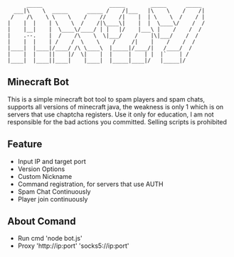 
```                                                              
      _____                     _____        _____      _____ 
  ___|\    \  _____      _____ /    /|___   |\    \    /    /|
 /    /\    \ \    \    /    //    /|    |  | \    \  /    / |
|    |  |    | \    \  /    /|\____\|    |  |  \____\/    /  /
|    |__|    |  \____\/____/ | |   |/    |___\ |    /    /  / 
|    .--.    |  /    /\    \  \|___/    /    |\|___/    /  /  
|    |  |    | /    /  \    \    /     /|    |    /    /  /   
|____|  |____|/____/ /\ \____\  |_____|/____/|   /____/  /    
|    |  |    ||    |/  \|    |  |     |    | |  |`    | /     
|____|  |____||____|    |____|  |_____|____|/   |_____|/          
```
## Minecraft Bot
This is a simple minecraft bot tool to spam players and spam chats, supports all versions of minecraft java, the weakness is only 1 which is on servers that use chaptcha registers. Use it only for education, I am not responsible for the bad actions you committed. Selling scripts is prohibited
## Feature
- Input IP and target port
- Version Options
- Custom Nickname
- Command registration, for servers that use AUTH
- Spam Chat Continuously
- Player join continuously

## About Comand 
- Run cmd 'node bot.js'
- Proxy 'http://ip:port' 'socks5://ip:port'
